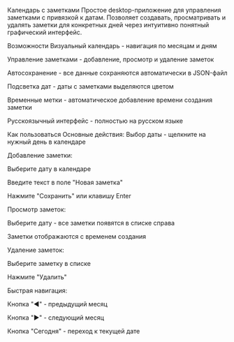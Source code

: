 Календарь с заметками
Простое desktop-приложение для управления заметками с привязкой к датам. Позволяет создавать, просматривать и удалять заметки для конкретных дней через интуитивно понятный графический интерфейс.

Возможности
 Визуальный календарь - навигация по месяцам и дням

 Управление заметками - добавление, просмотр и удаление заметок

 Автосохранение - все данные сохраняются автоматически в JSON-файл

 Подсветка дат - даты с заметками выделяются цветом

 Временные метки - автоматическое добавление времени создания заметки

 Русскоязычный интерфейс - полностью на русском языке

 Как пользоваться
Основные действия:
Выбор даты - щелкните на нужный день в календаре

Добавление заметки:

Выберите дату в календаре

Введите текст в поле "Новая заметка"

Нажмите "Сохранить" или клавишу Enter

Просмотр заметок:

Выберите дату - все заметки появятся в списке справа

Заметки отображаются с временем создания

Удаление заметок:

Выберите заметку в списке

Нажмите "Удалить"

Быстрая навигация:

Кнопка "◀" - предыдущий месяц

Кнопка "▶" - следующий месяц

Кнопка "Сегодня" - переход к текущей дате
